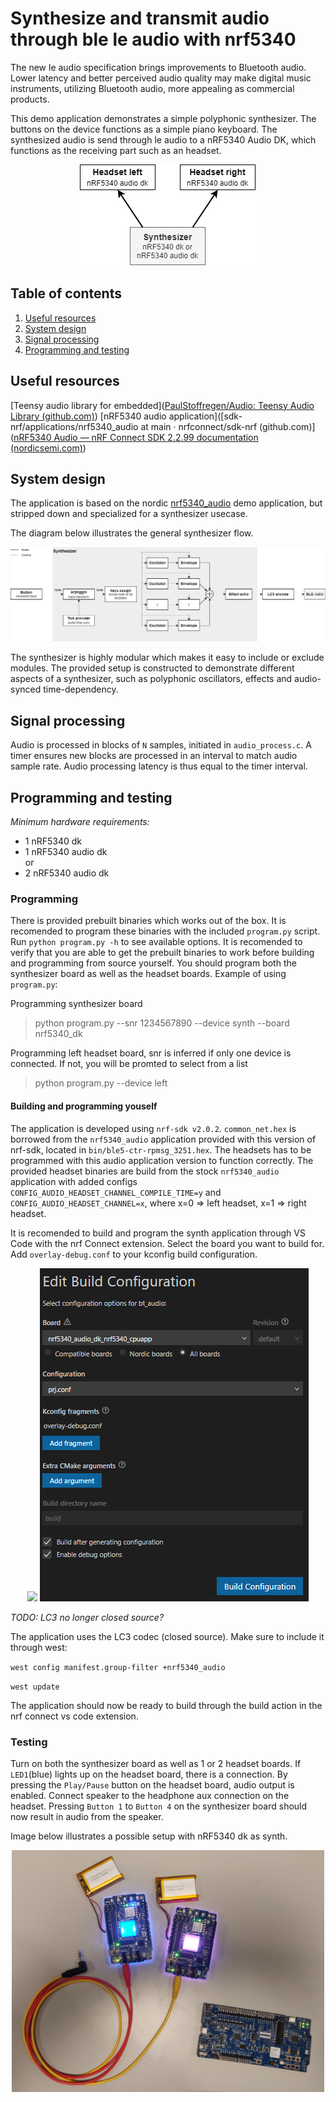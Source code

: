 # Synthesize and transmit audio through ble le audio with nrf5340
The new le audio specification brings improvements to Bluetooth audio. Lower latency and better perceived audio quality may make digital music instruments, utilizing Bluetooth audio, more appealing as commercial products. 

This demo application demonstrates a simple polyphonic synthesizer. The buttons on the device functions as a simple piano keyboard. The synthesized audio is send through le audio to a nRF5340 Audio DK, which functions as the receiving part such as an headset.

<p align="center">
  <img src="./assets/devices.png" />
</p>

## Table of contents
1. [Useful resources](#useful-resources)
2. [System design](#system-design)
3. [Signal processing](#signal-processing)
4. [Programming and testing](#programming-and-testing)

## Useful resources

[Teensy audio library for embedded]([PaulStoffregen/Audio: Teensy Audio Library (github.com)](https://github.com/PaulStoffregen/Audio))
[nRF5340 audio application]([sdk-nrf/applications/nrf5340_audio at main · nrfconnect/sdk-nrf (github.com)]([nRF5340 Audio — nRF Connect SDK 2.2.99 documentation (nordicsemi.com)](https://developer.nordicsemi.com/nRF_Connect_SDK/doc/latest/nrf/applications/nrf5340_audio/README.html))

## System design

The application is based on the nordic [nrf5340_audio](https://developer.nordicsemi.com/nRF_Connect_SDK/doc/latest/nrf/applications/nrf5340_audio/README.html) demo application, but stripped down and specialized for a synthesizer usecase. 

The diagram below illustrates the general synthesizer flow.

<p align="center">
  <img src="./assets/synth_flowchart.png" />
</p>

The synthesizer is highly modular which makes it easy to include or exclude modules. The provided setup is constructed to demonstrate different aspects of a synthesizer, such as polyphonic oscillators, effects and audio-synced time-dependency.

## Signal processing

Audio is processed in blocks of `N` samples, initiated in `audio_process.c`. A timer ensures new blocks are processed in an interval to match audio sample rate. Audio processing latency is thus equal to the timer interval. 



## Programming and testing
*Minimum hardware requirements:*
- 1 nRF5340 dk
- 1 nRF5340 audio dk \
or
- 2 nRF5340 audio dk

### Programming
There is provided prebuilt binaries which works out of the box. It is recomended to program these binaries with the included `program.py` script. Run `python program.py -h` to see available options. It is recomended to verify that you are able to get the prebuilt binaries to work before building and programming from source yourself. You should program both the synthesizer board as well as the headset boards. Example of using `program.py`:

Programming synthesizer board
> python program.py --snr 1234567890 --device synth --board nrf5340_dk

Programming left headset board, snr is inferred if only one device is connected. If not, you will be promted to select from a list
> python program.py --device left

#### Building and programming youself
The application is developed using `nrf-sdk v2.0.2`. `common_net.hex` is borrowed from the `nrf5340_audio` application provided with this version of nrf-sdk, located in `bin/ble5-ctr-rpmsg_3251.hex`. The headsets has to be programmed with this audio application version to function correctly. The provided headset binaries are build from the stock `nrf5340_audio` application with added configs `CONFIG_AUDIO_HEADSET_CHANNEL_COMPILE_TIME=y` and `CONFIG_AUDIO_HEADSET_CHANNEL=x`, where x=0 => left headset, x=1 => right headset.

It is recomended to build and program the synth application through VS Code with the nrf Connect extension. Select the board you want to build for. Add `overlay-debug.conf` to your kconfig build configuration.

<p align="center">
  <img src="./assets/nrf_connect_tab.PNG" /> <img src="./assets/build_configuration.PNG" />
</p>



*TODO: LC3 no longer closed source?*

The application uses the LC3 codec (closed source). Make sure to include it through west:

`west config manifest.group-filter +nrf5340_audio`

`west update`

The application should now be ready to build through the build action in the nrf connect vs code extension.

### Testing
Turn on both the synthesizer board as well as 1 or 2 headset boards. If `LED1`(blue) lights up on the headset board, there is a connection. By pressing the `Play/Pause` button on the headset board, audio output is enabled. Connect speaker to the headphone aux connection on the headset. Pressing `Button 1` to `Button 4` on the synthesizer board should now result in audio from the speaker.

Image below illustrates a possible setup with nRF5340 dk as synth.

<p align="center">
  <img width="500px" src="./assets/test_setup.jpg" />
</p>

